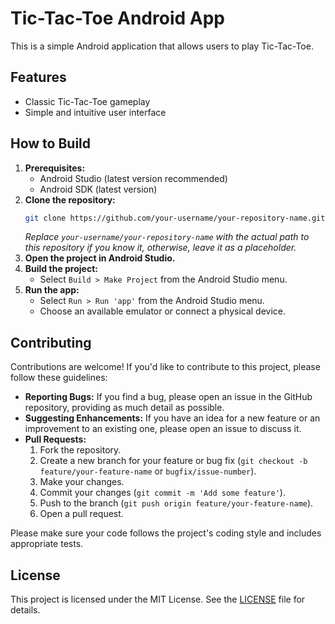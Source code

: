 # Tic-Tac-Toe Android App

This is a simple Android application that allows users to play Tic-Tac-Toe.

## Features

- Classic Tic-Tac-Toe gameplay
- Simple and intuitive user interface

## How to Build

1. **Prerequisites:**
    - Android Studio (latest version recommended)
    - Android SDK (latest version)
2. **Clone the repository:**
   ```bash
   git clone https://github.com/your-username/your-repository-name.git 
   ```
   *Replace `your-username/your-repository-name` with the actual path to this repository if you know it, otherwise, leave it as a placeholder.*
3. **Open the project in Android Studio.**
4. **Build the project:**
    - Select `Build > Make Project` from the Android Studio menu.
5. **Run the app:**
    - Select `Run > Run 'app'` from the Android Studio menu.
    - Choose an available emulator or connect a physical device.

## Contributing

Contributions are welcome! If you'd like to contribute to this project, please follow these guidelines:

- **Reporting Bugs:** If you find a bug, please open an issue in the GitHub repository, providing as much detail as possible.
- **Suggesting Enhancements:** If you have an idea for a new feature or an improvement to an existing one, please open an issue to discuss it.
- **Pull Requests:**
    1. Fork the repository.
    2. Create a new branch for your feature or bug fix (`git checkout -b feature/your-feature-name` or `bugfix/issue-number`).
    3. Make your changes.
    4. Commit your changes (`git commit -m 'Add some feature'`).
    5. Push to the branch (`git push origin feature/your-feature-name`).
    6. Open a pull request.

Please make sure your code follows the project's coding style and includes appropriate tests.

## License

This project is licensed under the MIT License. See the [LICENSE](LICENSE) file for details.
